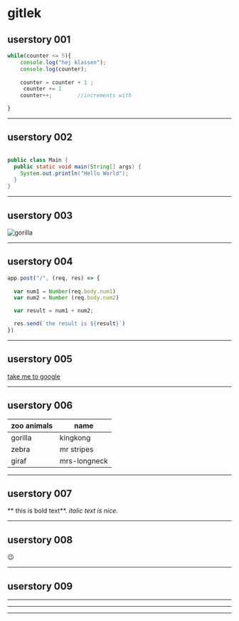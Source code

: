 

# gitlek
userstory 001 
-----------------------------------
``` javascript
while(counter <= 5){
    console.log("hej klassen");
    console.log(counter);
    
    counter = counter + 1 ;
     counter += 1
    counter++;        //increments with

}
```
-----------------------------------



userstory 002
-----------------------------------
```java

public class Main {
  public static void main(String[] args) {
    System.out.println("Hello World");
  }
}
```
--------------------------------------




userstory 003
-------------------------------------

<img src="https://images.ctfassets.net/vyz35actmxi5/4VFOQSFMjTiBfsbyiAoKaa/8da3194ba65c64bdb2da79c6a1244361/gorilla-mobil.jpg?q=30" alt="gorilla">





--------------------------------------



userstory 004
----------------------------------------
```javascript
app.post("/", (req, res) => {
  
  var num1 = Number(req.body.num1)
  var num2 = Number (req.body.num2)

  var result = num1 + num2;

  res.send(`the result is ${result}`)
})
```
----------------------------------------


userstory 005
-------------------------------------

<a href="https://www.google.se">take me to google</a>


-------------------------------------

userstory 006
-----------------------------------------

|zoo animals |    name     |
|------------| ----------  |
| gorilla    |  kingkong   |
| zebra      | mr stripes  |
| giraf      | mrs-longneck|


-----------------------------------------

userstory 007
------------------------------------

** this is bold text**.
*italic text is nice*.


------------------------------------

userstory 008
------------------------------------

:wink:

--------------------------------

userstory 009
-------------------------------

______________________________
******************************

-------------------------------


